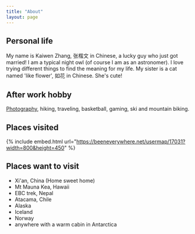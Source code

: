 ```yaml
---
title: "About"
layout: page
---
```


## Personal life
My name is Kaiwen Zhang, 张楷文 in Chinese, a lucky guy who just got married! I am a typical night owl (of course I am as an astronomer). 
I love trying different things to find the meaning for my life. My sister is a cat named 'like flower', 如花 in Chinese. She's cute!

## After work hobby
[Photography](/posts/), hiking, traveling, basketball, gaming, ski and mountain biking.


## Places visited
{% include embed.html url="https://beeneverywhere.net/usermap/17031?width=800&height=450" %}

## Places want to visit
- Xi'an, China (Home sweet home)
- Mt Mauna Kea, Hawaii
- EBC trek, Nepal
- Atacama, Chile
- Alaska
- Iceland
- Norway
- anywhere with a warm cabin in Antarctica
